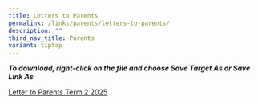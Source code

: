 ```yaml
---
title: Letters to Parents
permalink: /links/parents/letters-to-parents/
description: ""
third_nav_title: Parents
variant: tiptap
---
```

<p><strong><em>To download, right-click on the file and choose Save Target As or Save Link As</em></strong> 
<br>
</p>
<p><a href="/files/LETTER TO PARENTS/2025/Term_2_2025_Letter_to_Parents.pdf" rel="noopener nofollow" target="_blank">Letter to Parents Term 2 2025</a>
</p>
